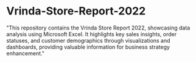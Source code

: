 # Vrinda-Store-Report-2022
"This repository contains the Vrinda Store Report 2022, showcasing data analysis using Microsoft Excel. It highlights key sales insights, order statuses, and customer demographics through visualizations and dashboards, providing valuable information for business strategy enhancement."
